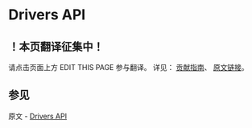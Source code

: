 # Drivers API

## ！本页翻译征集中！

请点击页面上方 EDIT THIS PAGE 参与翻译。
详见：
[贡献指南]( https://github.com/JinMuInfo/MongoDB-Manual-zh/blob/master/CONTRIBUTING.md )、
[原文链接](  https://docs.mongodb.com/manual/core/transactions-in-applications/  )。

## 参见

原文 - [Drivers API]( https://docs.mongodb.com/manual/core/transactions-in-applications/ )

